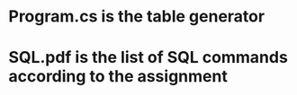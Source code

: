 # Program.cs is the table generator
# SQL.pdf is the list of SQL commands according to the assignment
